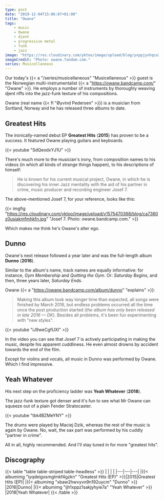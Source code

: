 ```yaml
---
type: post
date: "2019-12-04T15:06:07+01:00"
title: "Owane"
tags:
    - music
    - Owane
    - djent
    - progressive metal
    - funk
    - jazz
image: "https://res.cloudinary.com/yktoo/image/upload/blog/yxppjyvhqco31fxc3tm9.jpg"
imageCredit: "Photo: owane.fandom.com."
series: Musicellaneous
---
```


Our today's {{< a "/series/musicellaneous" "Musicellaneous" >}} guest is the Norwegian multi-instrumentalist {{< a "https://owane.bandcamp.com/" "Owane" >}}. He employs a number of instruments by thoroughly weaving djent riffs into the jazz-funk texture of his compositions.

Owane (real name {{< fl "Øyvind Pedersen" >}}) is a musician from Sortland, Norway and he has released three albums to date.

<!--more-->

## Greatest Hits

The ironically-named debut EP **Greatest Hits** (**2015**) has proven to be a success. It featured Owane playing guitars and keyboards.

{{< youtube "SdQeodxYJ1U" >}}

There's much more to the musician's irony, from composition names to his videos (in which all kinds of strange things happen), to his descriptions of himself:

> He is known for his current musical project, Owane, in which he is discovering his inner Jazz mentality with the aid of his partner in crime, music producer and recording engineer Josef 7.

The above-mentioned Josef 7, for your reference, looks like this:

{{< imgfig "https://res.cloudinary.com/yktoo/image/upload/v1575470368/blog/ca7360z0usiakmfmhkfn.jpg" "Josef 7. Photo: owane.bandcamp.com." >}}

Which makes me think he's Owane's alter ego.

## Dunno

Owane's next release followed a year later and was the full-length album **Dunno** (**2016**).

Similar to the album's name, track names are equally informative: for instance, *Gym Membership* and *Quitting the Gym*. Or: *Saturday Begins*, and then, three years later, *Saturday Ends*.

Owane {{< a "https://owane.bandcamp.com/album/dunno" "explains" >}}:

> Making this album took way longer time than expected, all songs were finished by March 2016, but endless problems occurred all the time once the post production started (*the album has only been released in late 2016 — DK*). Besides all problems, it's been fun experimenting with "new styles".

{{< youtube "iJ9weCgfUXI" >}}

In the video you can see that Josef 7 is actively participating in making the music, despite his apparent cuddliness. He even almost drowns by accident towards the end of the film.

Except for violins and vocals, all music in Dunno was performed by Owane. Which I find impressive.

## Yeah Whatever

His next step on the proficiency ladder was **Yeah Whatever** (**2018**).

The jazz-funk texture got denser and it's fun to see what Mr Owane can squeeze out of a plain Fender Stratocaster.

{{< youtube "tbk4BZMeYNY" >}}

The drums were played by Maciej Dzik, whereas the rest of the music is again by Owane. No, wait, the sax part was performed by his cuddly "partner in crime".

All in all, highly recommended. And I'll stay tuned in for more "greatest hits".

## Discography

{{< table "table table-striped table-headless" >}}
|   |   |   |
|---|---|---|
|{{< albumimg "lyqdeigosmglmkf4gzkn" "Greatest Hits (EP)" >}}|2015|Greatest Hits (EP)|
|{{< albumimg "xbaw2hwvyvn9n192uycm" "Dunno" >}}             |2016|Dunno|
|{{< albumimg "ijh1xppz1sakjyhyie7a" "Yeah Whatever" >}}     |2018|Yeah Whatever|
{{< /table >}}
